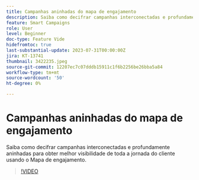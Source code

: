 ```yaml
---
title: Campanhas aninhadas do mapa de engajamento
description: Saiba como decifrar campanhas interconectadas e profundamente aninhadas para obter melhor visibilidade de toda a jornada do cliente usando o Mapa de engajamento.
feature: Smart Campaigns
role: User
level: Beginner
doc-type: Feature Vide
hidefromtoc: true
last-substantial-update: 2023-07-31T00:00:00Z
jira: KT-13741
thumbnail: 3422235.jpeg
source-git-commit: 12207ec7c07dddb15911c1f6b2256be26bba5a84
workflow-type: tm+mt
source-wordcount: '50'
ht-degree: 0%

---
```



# Campanhas aninhadas do mapa de engajamento

Saiba como decifrar campanhas interconectadas e profundamente aninhadas para obter melhor visibilidade de toda a jornada do cliente usando o Mapa de engajamento.

>[!VIDEO](https://video.tv.adobe.com/v/3422235/?learn=on)
